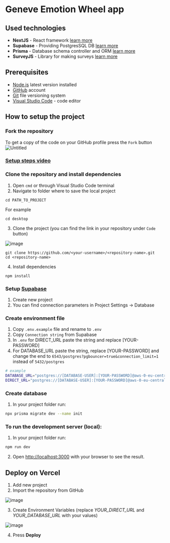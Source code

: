 # Geneve Emotion Wheel app

## Used technologies

- **NextJS** - React framework [learn more](https://nextjs.org/)
- **Supabase** - Providing PostgresSQL DB [learn more](https://supabase.com/)
- **Prisma** - Database schema controller and ORM [learn more](https://prisma.io/)
- **SurveyJS** - Library for making surveys [learn more](https://surveyjs.io/)

## Prerequisites

- [Node.js](https://nodejs.org) latest version installed
- [GitHub](https://github.com/) account
- [Git](https://git-scm.com/download/win) file versioning system
- [Visual Studio Code](https://code.visualstudio.com/) - code editor

## How to setup the project

### Fork the repository
To get a copy of the code on your GitHub profile press the `Fork` button
![Untitled](https://github.com/noohv/gew/assets/56311522/48558ce7-9576-45db-ba56-97fa66cc1551)


### [Setup steps video](https://www.youtube.com/watch?v=ZAuNe9L3W7Y)

### Clone the repository and install dependencies

1. Open `cmd` or through Visual Studio Code terminal
2. Navigate to folder where to save the local project
```
cd PATH_TO_PROJECT
```
  For example
```
cd desktop
```

3. Clone the project (you can find the link in your repository under `Code` button)

![image](https://github.com/noohv/gew/assets/56311522/8a174bf0-138c-4545-960a-3cd18a92ccd1)

```
git clone https://github.com/<your-username>/<repository-name>.git
cd <repository-name>
```

4. Install dependencies
```
npm install
```

### Setup [Supabase](https://supabase.com/)
1. Create new project
2. You can find connection parameters in Project Settings -> Database

### Create environment file
1. Copy `.env.example` file and rename to `.env`
2. Copy `Connection string` from Supabase
3. In `.env` for DIRECT_URL paste the string and replace [YOUR-PASSWORD]
4. For DATABASE_URL paste the string, replace [YOUR-PASSWORD] and change the end to `6543/postgres?pgbouncer=true&connection_limit=1` instead of `5432/postgres`

```bash
# example
DATABASE_URL="postgres://[DATABASE-USER]:[YOUR-PASSWORD]@aws-0-eu-central-1.pooler.supabase.com:6543/postgres?pgbouncer=true&connection_limit=1"
DIRECT_URL="postgres://[DATABASE-USER]:[YOUR-PASSWORD]@aws-0-eu-central-1.pooler.supabase.com:5432/postgres"
```

### Create database

1. In your project folder run:
```bash
npx prisma migrate dev --name init
```


### To run the development server (local):
1. In your project folder run:
```bash
npm run dev
```

2. Open [http://localhost:3000](http://localhost:3000) with your browser to see the result.

## Deploy on Vercel
1. Add new project
2. Import the repository from GitHub

![image](https://github.com/noohv/gew/assets/56311522/d9b1bdc8-6810-4d89-9489-b4e3fd59c6c2)

3. Create Environment Variables (replace _YOUR_DIRECT_URL_ and _YOUR_DATABASE_URL_ with your values)

![image](https://github.com/noohv/gew/assets/56311522/963ea3bf-c597-45eb-96b4-bb6c18bdfaed)

4. Press **Deploy**
